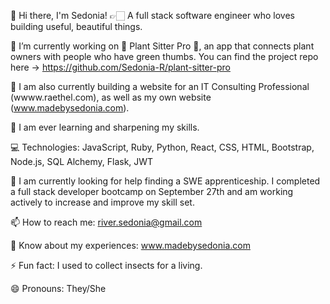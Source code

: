 👋 Hi there, I'm Sedonia!
👉🏻 A full stack software engineer who loves building useful, beautiful things.

🔭 I’m currently working on 🌿 Plant Sitter Pro 🌿, an app that connects plant owners with people who have green thumbs. You can find the project repo here -> https://github.com/Sedonia-R/plant-sitter-pro

🔭 I am also currently building a website for an IT Consulting Professional (wwww.raethel.com), as well as my own website (www.madebysedonia.com).

🌱 I am ever learning and sharpening my skills.

💻 Technologies: JavaScript, Ruby, Python, React, CSS, HTML, Bootstrap, Node.js, SQL Alchemy, Flask, JWT

🤝 I am currently looking for help finding a SWE apprenticeship. I completed a full stack developer bootcamp on September 27th and am working actively to increase and improve my skill set.

📫 How to reach me: river.sedonia@gmail.com

📄 Know about my experiences: www.madebysedonia.com

⚡ Fun fact: I used to collect insects for a living.

😄 Pronouns: They/She

<!--
**Sedonia-R/Sedonia-R** is a ✨ _special_ ✨ repository because its `README.md` (this file) appears on your GitHub profile.

Here are some ideas to get you started:

- 🔭 I’m currently working on ...
- 🌱 I’m currently learning ...
- 👯 I’m looking to collaborate on ...
- 🤔 I’m looking for help with ...
- 💬 Ask me about ...
- 📫 How to reach me: ...
- 😄 Pronouns: ...
- ⚡ Fun fact: ...
-->
